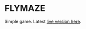 # FLYMAZE

Simple game. Latest [live version here](https://rawgit.com/fponticelli/flymaze/master/bin/index.html).